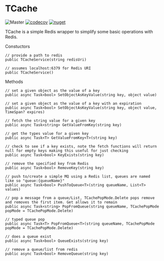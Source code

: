 # TCache
![Master](https://github.com/greenygh0st/tcache/workflows/Master/badge.svg?branch=master) [![codecov](https://codecov.io/gh/greenygh0st/tcache/branch/master/graph/badge.svg)](https://codecov.io/gh/greenygh0st/tcache) [![nuget](https://img.shields.io/nuget/v/TCache)](https://www.nuget.org/packages/TCache/)

TCache is a simple Redis wrapper to simplify some basic operations with Redis.

Constuctors
```
// provide a path to redis
public TCacheService(string redisUri)

// assumes localhost:6379 for Redis URI
public TCacheService()
```

Methods
```
// set a given object as the value of a key
public async Task<bool> SetObjectAsKeyValue(string key, object value)

// set a given object as the value of a key with an expiration
public async Task<bool> SetObjectAsKeyValue(string key, object value, TimeSpan? expires)

// fetch the string value for a given key
public async Task<string> GetValueFromKey(string key)

// get the types value for a given key
public async Task<T> GetValueFromKey<T>(string key)

// check to see if a key exists, note the fetch functions will return null for empty keys making this useful for just checking
public async Task<bool> KeyExists(string key)

// remove the specified key from Redis
public async Task<bool> RemoveKey(string key)

// push to/create a simple MQ using a Redis list, queues are named like so "queue:{queueName}"
public async Task<bool> PushToQueue<T>(string queueName, List<T> values)

// pop a message from a queue/List, TCachePopMode.Delete pops remove and removes the first item. Get allows it to remain
public async Task<string> PopFromQueue(string queueName, TCachePopMode popMode = TCachePopMode.Delete)

// typed queue pop
public async Task<T> PopFromQueue<T>(string queueName, TCachePopMode popMode = TCachePopMode.Delete)

// does a queue exist
public async Task<bool> QueueExists(string key)

// remove a queue/list from redis
public async Task<bool> RemoveQueue(string key)

```
